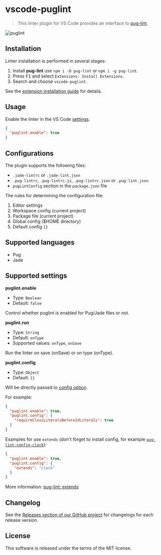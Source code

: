 # vscode-puglint

> This linter plugin for VS Code provides an interface to [pug-lint](https://github.com/pugjs/pug-lint).

![puglint](https://cloud.githubusercontent.com/assets/7034281/14941231/f0b87bd8-0f9c-11e6-844e-565de4f560f4.png)

## Installation

Linter installation is performed in several stages:

  1. Install **pug-lint** use `npm i -D pug-lint` or `npm i -g pug-lint`.
  2. Press <kbd>F1</kbd> and select `Extensions: Install Extensions`.
  3. Search and choose `vscode-puglint`.

See the [extension installation guide](https://code.visualstudio.com/docs/editor/extension-gallery) for details.

## Usage

Enable the linter in the VS Code [settings](https://code.visualstudio.com/docs/customization/userandworkspace).

```json
{
  "puglint.enable": true
}
```

## Configurations

The plugin supports the following files:

  * `.jade-lintrc` or `.jade-lint.json`
  * `.pug-lintrc`, `.pug-lintrc.js`, `.pug-lintrc.json` or `.pug-lint.json`
  * `pugLintConfig` section in the `package.json` file

The rules for determining the configuration file:

  1. Editor settings
  2. Workspace config (current project)
  3. Package file (current project)
  4. Global config ($HOME directory)
  5. Default config `{}`

## Supported languages

  * Pug
  * Jade

## Supported settings

**puglint.enable**

  * Type: `Boolean`
  * Default: `false`

Control whether puglint is enabled for Pug/Jade files or not.

**puglint.run**

  * Type: `String`
  * Default: `onType`
  * Supported values: `onType`, `onSave`

Run the linter on save (onSave) or on type (onType).

**puglint.config**

  * Type: `Object`
  * Default: `{}`

Will be directly passed to [config option](https://github.com/pugjs/pug-lint/blob/master/docs/rules.md).

For example:

```json
{
  "puglint.enable": true,
  "puglint.config": {
    "requireClassLiteralsBeforeIdLiterals": true
  }
}
```

Examples for use `extends` (don't forget to install config, for example [`pug-lint-config-clock`](https://github.com/clocklimited/pug-lint-config-clock)):

```json
{
  "puglint.enable": true,
  "puglint.config": {
    "extends": "clock"
  }
}
```

More information: [pug-lint: extends](https://github.com/pugjs/pug-lint#extends)

## Changelog

See the [Releases section of our GitHub project](https://github.com/mrmlnc/vscode-puglint/releases) for changelogs for each release version.

## License

This software is released under the terms of the MIT license.
